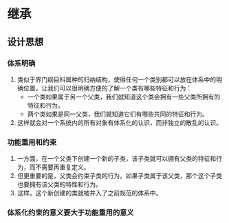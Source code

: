 # 继承

## 设计思想
### 体系明确
1. 类似于界门纲目科属种的归纳结构，使得任何一个类别都可以放在体系中的明确位置，让我们可以很明确方便的了解一个类有哪些特征和行为：
    * 一个类如果属于另一个父类，我们就知道这个类会拥有一些父类所拥有的特征和行为。
    * 两个类如果是同一父类，我们就知道它们有哪些共同的特征和行为。
2. 这样就会对一个系统内的所有对象有体系化的认识，而非独立的散乱的认识。

### 功能重用和约束
1. 一方面，在一个父类下创建一个新的子类，该子类就可以拥有父类的特征和行为，而不需要再重复定义。
2. 但更重要的是，父类会约束子类的行为。如果子类属于该父类，那个这个子类也要拥有该父类的特性和行为。
3. 这样，这个新创建的类就被并入了之前规范的体系中。

### 体系化约束的意义要大于功能重用的意义